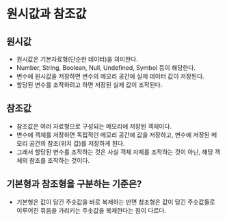 # 원시값과 참조값

## 원시값

- 원시값은 기본자료형(단순한 데이터)을 의미한다.
- Number, String, Boolean, Null, Undefined, Symbol 등이 해당한다.
- 변수에 원시값을 저장하면 변수의 메모리 공간에 실제 데이터 값이 저장된다.
- 할당된 변수를 조작하려고 하면 저장된 실제 값이 조작된다.

## 참조값

- 참조값은 여러 자료형으로 구성되는 메모리에 저장된 객체이다.
- 변수에 객체를 저장하면 독립적인 메모리 공간에 값을 저장하고, 변수에 저장된 메모리 공간의 참조(위치 값)를 저장하게 된다.
- 그래서 할당된 변수를 조작하는 것은 사실 객체 자체를 조작하는 것이 아닌, 해당 객체의 참조를 조작하는 것이다.

## 기본형과 참조형을 구분하는 기준은? 

- 기본형은 값이 담긴 주솟값을 바로 복제하는 반면 참조형은 값이 담긴 주솟값들로 이루어진 묶음을 가리키는 주솟값을 복제한다는 점이 다르다.
